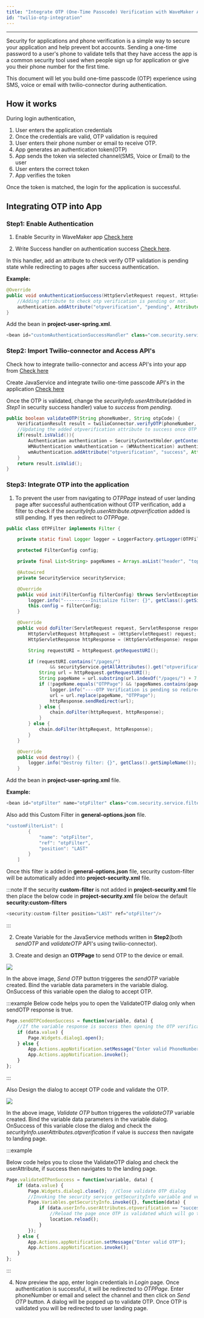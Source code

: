 ```yaml
---
title: "Integrate OTP (One-Time Passcode) Verification with WaveMaker App"
id: "twilio-otp-integration"
---
```

---

Security for applications and phone verification is a simple way to secure your application and help prevent bot accounts. Sending a one-time password to a user's phone to validate tells that they have access the app is a common security tool used when people sign up for application or give you their phone number for the first time.

This document will let you build one-time passcode (OTP) experience using SMS, voice or email with twilio-connector during authentication.

## How it works

During login authentication,

1. User enters the application credentials
2. Once the credentials are valid, OTP validation is required
1. User enters their phone number or email to receive OTP.
2. App generates an authentication token(OTP)
3. App sends the token via selected channel(SMS, Voice or Email) to the user
4. User enters the correct token
5. App verifies the token

Once the token is matched, the login for the application is successful.

## Integrating OTP into App

### Step1: Enable Authentication
1. Enable Security in WaveMaker app [Check here](/learn/app-development/app-security/app-security)

2. Write Success handler on authentication success [Check here](/learn/how-tos/customizing-post-authentication-handlers).

In this handler, add an attribute to check verify OTP validation is pending state while redirecting to pages after success authentication.

**Example:**
```Java
@Override
public void onAuthenticationSuccess(HttpServletRequest request, HttpServletResponse response, WMAuthentication authentication) {
    //Adding attribute to check otp verification is pending or not.
    authentication.addAttribute("otpverification", "pending", Attribute.AttributeScope.ALL);
}
```
Add the bean in **project-user-spring.xml**.
```Java
<bean id="customAuthenticationSuccessHandler" class="com.security.service.handler.CustomAuthenticationSuccessHandler"/>
```

### Step2: Import Twilio-connector and Access API's

Check how to integrate twilio-connector and access API's into your app from [Check here](/learn/how-tos/twilio-connector)

Create JavaService and integrate twilio one-time passcode API's in the application [Check here](/learn/how-tos/twilio-connector#implementing-otp)

Once the OTP is validated, change the *securityInfo.userAttribute*(added in *Step1* in security success handler) value to *success* from *pending*.

```Java
public boolean validateOTP(String phoneNumber, String otpCode) {
    VerificationResult result = twilioConnector.verifyOTP(phoneNumber, otpCode);
    //Updating the added otpverification attribute to success once OTP is valid.
    if(result.isValid()){
        Authentication authentication = SecurityContextHolder.getContext().getAuthentication();
        WMAuthentication wmAuthentication = (WMAuthentication) authentication;
        wmAuthentication.addAttribute("otpverification", "success", Attribute.AttributeScope.ALL);
    }
    return result.isValid();
}
```

### Step3: Integrate OTP into the application

1. To prevent the user from navigating to *OTPPage* instead of user landing page after successful authentication without OTP verification, add a filter to check if the *securityInfo.userAttribute.otpverification* added is still pending. If yes then redirect to *OTPPage*.

```Java
public class OTPFilter implements Filter {

    private static final Logger logger = LoggerFactory.getLogger(OTPFilter.class);

    protected FilterConfig config;

    private final List<String> pageNames = Arrays.asList("header", "topnav", "footer", "leftnav", "rightnav");

    @Autowired
    private SecurityService securityService;

    @Override
    public void init(FilterConfig filterConfig) throws ServletException {
        logger.info("----------Initialize filter: {}", getClass().getSimpleName());
        this.config = filterConfig;
    }

    @Override
    public void doFilter(ServletRequest request, ServletResponse response, FilterChain chain) throws IOException, ServletException {
        HttpServletRequest httpRequest = (HttpServletRequest) request;
        HttpServletResponse httpResponse = (HttpServletResponse) response;

        String requestURI = httpRequest.getRequestURI();

        if (requestURI.contains("/pages/")
                && securityService.getAllAttributes().get("otpverification").equals("pending")){
            String url = httpRequest.getRequestURI();
            String pageName = url.substring(url.indexOf("/pages/") + 7, url.indexOf("/page.min.json"));
            if (!pageName.equals("OTPPage") && !pageNames.contains(pageName)) {
                logger.info("----OTP Verification is pending so redirecting to OTPPage-------");
                url = url.replace(pageName, "OTPPage");
                httpResponse.sendRedirect(url);
            } else {
                chain.doFilter(httpRequest, httpResponse);
            }
        } else {
            chain.doFilter(httpRequest, httpResponse);
        }
    }

    @Override
    public void destroy() {
        logger.info("Destroy filter: {}", getClass().getSimpleName());
    }

```
Add the bean in **project-user-spring.xml** file.

**Example:**
```Java
<bean id="otpFilter" name="otpFilter" class="com.security.service.filter.OTPFilter"/>
```
Also add this Custom Filter in **general-options.json** file.
```Java
"customFilterList": [
		{
			"name": "otpFilter",
			"ref": "otpFilter",
			"position": "LAST"
		}
	]
```
Once this filter is added in **general-options.json** file, security custom-filter will be automatically added into **project-security.xml** file.

:::note
If the security **custom-filter** is not added in **project-security.xml** file then place the below code in **project-security.xml** file below the default **security:custom-filters**

```Java
<security:custom-filter position="LAST" ref="otpFilter"/>
```
:::

2. Create Variable for the JavaService methods written in **Step2**(both *sendOTP* and *validateOTP* API's using twilio-connector).

3. Create and design an **OTPPage** to send OTP to the device or email. 

[![](/learn/assets/connector/otppage.png)](/learn/assets/connector/otppage.png)

In the above image, *Send OTP* button triggeres the *sendOTP* variable created. Bind the variable data parameters in the variable dialog. OnSuccess of this variable open the dialog to accept OTP.

:::example
Below code helps you to open the ValidateOTP dialog only when sendOTP response is true.
```js
Page.sendOTPCodeonSuccess = function(variable, data) {
    //If the variable response is success then opening the OTP verification dialog.
    if (data.value) {
        Page.Widgets.dialog1.open();
    } else {
        App.Actions.appNotification.setMessage("Enter valid PhoneNumber");
        App.Actions.appNotification.invoke();
    }
};
```
:::

Also Design the dialog to accept OTP code and validate the OTP.

[![](/learn/assets/connector/otpvalid.png)](/learn/assets/connector/otpvalid.png)

In the above image, *Validate OTP* button triggeres the *validateOTP* variable created. Bind the variable data parameters in the variable dialog. OnSuccess of this variable close the dialog and check the *securityInfo.userAttributes.otpverification* if value is *success* then navigate to landing page.

:::example

Below code helps you to close the ValidateOTP dialog and check the userAttribute, if success then navigates to the landing page.
```js
Page.validateOTPonSuccess = function(variable, data) {
    if (data.value) {
        Page.Widgets.dialog1.close();  //Close validate OTP dialog
        //Invoking the security service getSecurityInfo variable and verifying the userAttribute
        Page.Variables.getSecurityInfo.invoke({}, function(data) {
            if (data.userInfo.userAttributes.otpverification == "success") {
                //Reload the page once OTP is validated which will go to the landing page.
                location.reload();      
            }
        });
    } else {
        App.Actions.appNotification.setMessage("Enter valid OTP");
        App.Actions.appNotification.invoke();
    }
};
```
:::

4. Now preview the app, enter login credentials in *Login* page. Once authentication is successful, it will be redirected to *OTPPage*. Enter phoneNumber or email and select the channel and then click on *Send OTP* button. A dialog will be popped up to validate OTP. Once OTP is validated you will be redirected to user landing page.